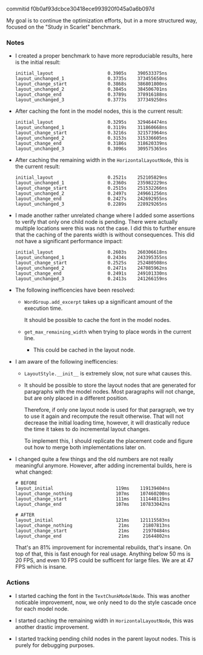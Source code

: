 commitid f0b0af93dcbce30418ece993920f045a0a6b097d

My goal is to continue the optimization efforts, but in a more structured way, focused on the "Study in Scarlet" benchmark.

### Notes

-   I created a proper benchmark to have more reproduciable results, here is the initial result:

    ```none
    initial_layout                    0.3905s    390533375ns
    layout_unchanged_1                0.3735s    373455650ns
    layout_change_start               0.3868s    386801800ns
    layout_unchanged_2                0.3845s    384506701ns
    layout_change_end                 0.3789s    378916188ns
    layout_unchanged_3                0.3773s    377349250ns
    ```

-   After caching the font in the model nodes, this is the current result:

    ```none
    initial_layout                    0.3295s    329464474ns
    layout_unchanged_1                0.3119s    311860668ns
    layout_change_start               0.3216s    321573964ns
    layout_unchanged_2                0.3153s    315336605ns
    layout_change_end                 0.3186s    318620339ns
    layout_unchanged_3                0.3096s    309575365ns
    ```

-   After caching the remaining width in the `HorizontalLayoutNode`, this is the current result:

    ```none
    initial_layout                    0.2521s    252105829ns
    layout_unchanged_1                0.2360s    235982229ns
    layout_change_start               0.2515s    251532266ns
    layout_unchanged_2                0.2497s    249661256ns
    layout_change_end                 0.2427s    242692955ns
    layout_unchanged_3                0.2289s    228929265ns
    ```

-   I made another rather unrelated change where I added some assertions to verify that only one child node is pending.
    There were actually multiple locations were this was not the case.
    I did this to further ensure that the caching of the parents width is without consequences.
    This did not have a significant performance impact:

    ```none
    initial_layout                    0.2603s    260306618ns
    layout_unchanged_1                0.2434s    243395355ns
    layout_change_start               0.2525s    252480508ns
    layout_unchanged_2                0.2471s    247085962ns
    layout_change_end                 0.2491s    249101330ns
    layout_unchanged_3                0.2413s    241266159ns
    ```

-   The following inefficencies have been resolved:

    -   `WordGroup.add_excerpt` takes up a significant amount of the execution time.

        It should be possible to cache the font in the model nodes.

    -   `get_max_remaining_width` when trying to place words in the current line.

        -   This could be cached in the layout node.

-   I am aware of the following inefficencies:

    -   `LayoutStyle.__init__` is extremely slow, not sure what causes this.

    -   It should be possible to store the layout nodes that are generated for paragraphs with the model nodes.
        Most paragraphs will not change, but are only placed in a different position.

        Therefore, if only one layout node is used for that paragraph, we try to use it again and recompute the result otherwise.
        That will not decrease the initial loading time, however, it will drastically reduce the time it takes to do incremental layout changes.

        To implement this, I should replicate the placement code and figure out how to merge both implementations later on.

-   I changed quite a few things and the old numbers are not really meaningful anymore.
    However, after adding incremental builds, here is what changed:

    ```none
    # BEFORE
    layout_initial                       119ms    119139404ns
    layout_change_nothing                107ms    107460200ns
    layout_change_start                  111ms    111448119ns
    layout_change_end                    107ms    107833042ns
    ```

    ```none
    # AFTER
    layout_initial                       121ms    121115583ns
    layout_change_nothing                 21ms     21807813ns
    layout_change_start                   21ms     21970484ns
    layout_change_end                     21ms     21644802ns
    ```

    That's an 81% improvement for incremental rebuilds, that's insane.
    On top of that, this is fast enough for real usage.
    Anything below 50 ms is 20 FPS, and even 10 FPS could be sufficent for large files.
    We are at 47 FPS which is insane.

### Actions

-   I started caching the font in the `TextChunkModelNode`.
    This was another noticable improvement, now, we only need to do the style cascade once for each model node.

-   I started caching the remaining width in `HorizontalLayoutNode`, this was another drastic improvement.

-   I started tracking pending child nodes in the parent layout nodes.
    This is purely for debugging purposes.

